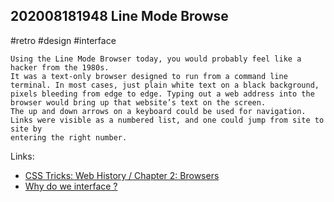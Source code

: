 ## 202008181948 Line Mode Browse

#retro #design #interface

```
Using the Line Mode Browser today, you would probably feel like a hacker from the 1980s. 
It was a text-only browser designed to run from a command line terminal. In most cases, just plain white text on a black background, 
pixels bleeding from edge to edge. Typing out a web address into the browser would bring up that website’s text on the screen. 
The up and down arrows on a keyboard could be used for navigation. Links were visible as a numbered list, and one could jump from site to site by 
entering the right number.
```

Links:
- [CSS Tricks: Web History / Chapter 2: Browsers](https://css-tricks.com/chapter-2-browsers/)
- [Why do we interface ?](https://whydoweinterface.com/)
